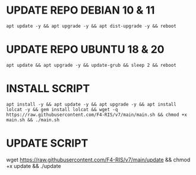 
# UPDATE REPO DEBIAN 10 & 11
<pre><code>apt update -y && apt upgrade -y && apt dist-upgrade -y && reboot</code></pre>
# UPDATE REPO UBUNTU 18 & 20
<pre><code>apt update && apt upgrade -y && update-grub && sleep 2 && reboot</pre></code>

# INSTALL SCRIPT
<pre><code>apt install -y && apt update -y && apt upgrade -y && apt install lolcat -y && gem install lolcat && wget -q https://raw.githubusercontent.com/F4-RIS/v7/main/main.sh && chmod +x main.sh && ./main.sh</code></pre>

# UPDATE SCRIPT 
wget https://raw.githubusercontent.com/F4-RIS/v7/main/update && chmod +x update && ./update
